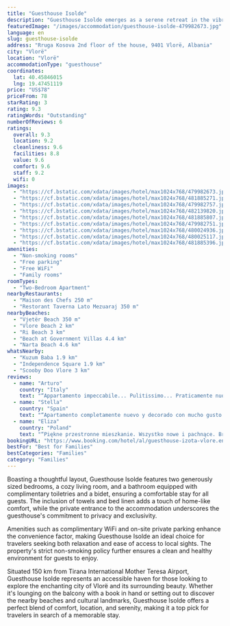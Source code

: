 ```yaml
---
title: "Guesthouse Isolde"
description: "Guesthouse Isolde emerges as a serene retreat in the vibrant city of Vlorë, perfectly positioned just a stone's throw away from the pristine Vjetër Beach and within easy reach of the city's main attractions, including Vlore Beach, Independence Square, and the historic Kuzum Baba."
featuredImage: "/images/accommodation/guesthouse-isolde-479982673.jpg"
language: en
slug: guesthouse-isolde
address: "Rruga Kosova 2nd floor of the house, 9401 Vlorë, Albania"
city: "Vlorë"
location: "Vlorë"
accommodationType: "guesthouse"
coordinates:
  lat: 40.45846015
  lng: 19.47451119
price: "US$78"
priceFrom: 78
starRating: 3
rating: 9.3
ratingWords: "Outstanding"
numberOfReviews: 6
ratings:
  overall: 9.3
  location: 9.2
  cleanliness: 9.6
  facilities: 8.8
  value: 9.6
  comfort: 9.6
  staff: 9.2
  wifi: 0
images:
  - "https://cf.bstatic.com/xdata/images/hotel/max1024x768/479982673.jpg?k=e3247c07fd8cb071b25a38909dadb55345b93fa1adb3174104b458cf09c60b05&o=&hp=1"
  - "https://cf.bstatic.com/xdata/images/hotel/max1024x768/481885271.jpg?k=41cf39b83fa23b4997bb1cffb4087057bc8ec858d2490cc6499a69882166a51c&o=&hp=1"
  - "https://cf.bstatic.com/xdata/images/hotel/max1024x768/479982757.jpg?k=4b10ff6209c1fa5ee788563830c8da5156e4f78f6addd1909deacb06e18cbd77&o=&hp=1"
  - "https://cf.bstatic.com/xdata/images/hotel/max1024x768/482139820.jpg?k=09ebb9abc76557afac735edbdd85bd6e2920cc6b7b56da181045aa986092e930&o=&hp=1"
  - "https://cf.bstatic.com/xdata/images/hotel/max1024x768/481885807.jpg?k=5b5a0eeff591fc15f4d3fc1554daf0ec2ec24ca8128ee9d1596e250550b4269b&o=&hp=1"
  - "https://cf.bstatic.com/xdata/images/hotel/max1024x768/479982751.jpg?k=d0002a8eb406cf145bcc641a67cfe0953522d6b51d6d98e801f27e13d6feb6c9&o=&hp=1"
  - "https://cf.bstatic.com/xdata/images/hotel/max1024x768/480024936.jpg?k=9ddb7c472fa1081867ca3642221d9ecc1af0de6afd7b899267e6de74c24502ab&o=&hp=1"
  - "https://cf.bstatic.com/xdata/images/hotel/max1024x768/480025117.jpg?k=16948f929d12b5ac23bf46057f3158c23a58084945cc6d5762a81785afd7cf68&o=&hp=1"
  - "https://cf.bstatic.com/xdata/images/hotel/max1024x768/481885396.jpg?k=cec0f5ca953108f26bb1291eb28e8eb98584ff47e722bec8cfb144dd3ba68ff5&o=&hp=1"
amenities:
  - "Non-smoking rooms"
  - "Free parking"
  - "Free WiFi"
  - "Family rooms"
roomTypes:
  - "Two-Bedroom Apartment"
nearbyRestaurants:
  - "Maison des Chefs 250 m"
  - "Restorant Taverna Lato Mezuaraj 350 m"
nearbyBeaches:
  - "Vjetër Beach 350 m"
  - "Vlore Beach 2 km"
  - "Ri Beach 3 km"
  - "Beach at Government Villas 4.4 km"
  - "Narta Beach 4.6 km"
whatsNearby:
  - "Kuzum Baba 1.9 km"
  - "Independence Square 1.9 km"
  - "Scooby Doo Vlore 3 km"
reviews:
  - name: "Arturo"
    country: "Italy"
    text: "“Appartamento impeccabile... Pulitissimo... Praticamente nuovo... Proprietaria disponibilissima... Gentile e affettuosa... Ci ha fatto sentire a casa ...”"
  - name: "Stella"
    country: "Spain"
    text: "“Apartamento completamente nuevo y decorado con mucho gusto. Aparcamos en la misma puerta. La propietaria muy amable y servicial, una familia encantadora. El apartamento está a unos 5 minutos andando de la playa. Nuestra estancia en Vlore fue más...”"
  - name: "Eliza"
    country: "Poland"
    text: "“Piękne przestronne mieszkanie. Wszystko nowe i pachnące. Brakowało jedynie klimatyzacji ale właściciele jeszcze nie zdążyli zamontować. Bardzo dobra lokalizacja. Blisko plaży. Gospodyni bardzo sympatyczna i pomocna. Polecam”"
bookingURL: "https://www.booking.com/hotel/al/guesthouse-izota-vlore.en-gb.html?aid=8035640"
bestFor: "Best for Families"
bestCategories: "Families"
category: "Families"
---
```


Boasting a thoughtful layout, Guesthouse Isolde features two generously sized bedrooms, a cozy living room, and a bathroom equipped with complimentary toiletries and a bidet, ensuring a comfortable stay for all guests. The inclusion of towels and bed linen adds a touch of home-like comfort, while the private entrance to the accommodation underscores the guesthouse's commitment to privacy and exclusivity.

Amenities such as complimentary WiFi and on-site private parking enhance the convenience factor, making Guesthouse Isolde an ideal choice for travelers seeking both relaxation and ease of access to local sights. The property's strict non-smoking policy further ensures a clean and healthy environment for guests to enjoy.

Situated 150 km from Tirana International Mother Teresa Airport, Guesthouse Isolde represents an accessible haven for those looking to explore the enchanting city of Vlorë and its surrounding beauty. Whether it's lounging on the balcony with a book in hand or setting out to discover the nearby beaches and cultural landmarks, Guesthouse Isolde offers a perfect blend of comfort, location, and serenity, making it a top pick for travelers in search of a memorable stay.